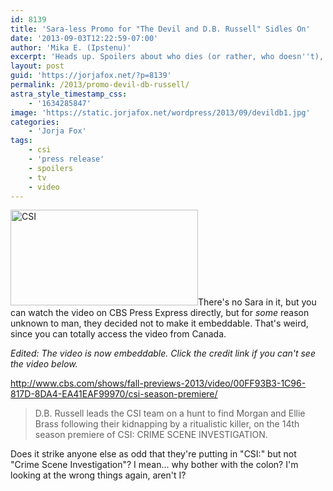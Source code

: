 ```yaml
---
id: 8139
title: 'Sara-less Promo for "The Devil and D.B. Russell" Sidles On'
date: '2013-09-03T12:22:59-07:00'
author: 'Mika E. (Ipstenu)'
excerpt: 'Heads up. Spoilers about who dies (or rather, who doesn''t), but no Sara in the video.'
layout: post
guid: 'https://jorjafox.net/?p=8139'
permalink: /2013/promo-devil-db-russell/
astra_style_timestamp_css:
    - '1634285847'
image: 'https://static.jorjafox.net/wordpress/2013/09/devildb1.jpg'
categories:
    - 'Jorja Fox'
tags:
    - csi
    - 'press release'
    - spoilers
    - tv
    - video
---
```


<img class="alignright size-medium wp-image-8141" alt="CSI" src="//static.jorjafox.net/wordpress/2013/09/devildb1.jpg" width="300" height="153" />There's no Sara in it, but you can watch the video on CBS Press Express directly, but for <em>some</em> reason unknown to man, they decided not to make it embeddable. That's weird, since you can totally access the video from Canada.

<em>Edited: The video is now embeddable. Click the credit link if you can't see the video below.</em>

http://www.cbs.com/shows/fall-previews-2013/video/00FF93B3-1C96-817D-8DA4-EA41EAF99970/csi-season-premiere/
<blockquote>D.B. Russell leads the CSI team on a hunt to find Morgan and Ellie Brass following their kidnapping by a ritualistic killer, on the 14th season premiere of CSI: CRIME SCENE INVESTIGATION.</blockquote>
Does it strike anyone else as odd that they're putting in "CSI:" but not "Crime Scene Investigation"? I mean... why bother with the colon? I'm looking at the wrong things again, aren't I?
